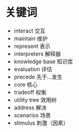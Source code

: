 # 关键词

- interact 交互
- maintain 维护
- represent 表示
- interpreters 解释器
- knowledge base 知识库
- evaluation 评估
- precede 先于...发生
- core 核心
- tradeoff 权衡
- utility tree 效用树
- address 解决
- scenarios 场景
- stimulus 刺激（因素）






































